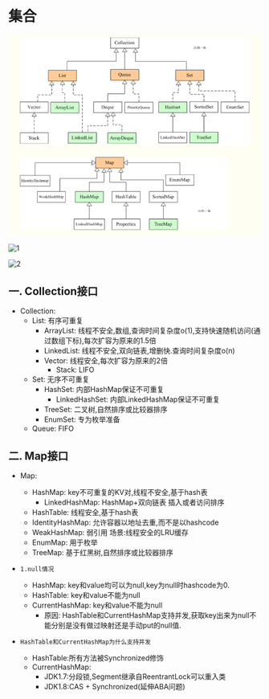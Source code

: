 # 集合

   ![123](/静态资源/List和Map.png)

   ![1](https://github.com/f43250/study-notes/blob/master/%E9%9D%99%E6%80%81%E8%B5%84%E6%BA%90/List%E5%92%8CMap.png)

   ![2](/study-notes/blob/master/%E9%9D%99%E6%80%81%E8%B5%84%E6%BA%90/List%E5%92%8CMap.png)
   
## 一. Collection接口

  - Collection:
    - List: 有序可重复
      - ArrayList: 线程不安全,数组,查询时间复杂度o(1),支持快速随机访问(通过数组下标),每次扩容为原来的1.5倍
      - LinkedList: 线程不安全,双向链表,增删快.查询时间复杂度o(n)
      - Vector: 线程安全,每次扩容为原来的2倍
        - Stack: LIFO 
    - Set: 无序不可重复
      - HashSet: 内部HashMap保证不可重复
        - LinkedHashSet: 内部LinkedHashMap保证不可重复
      - TreeSet: 二叉树,自然排序或比较器排序
      - EnumSet: 专为枚举准备
    - Queue: FIFO

## 二. Map接口
  - Map:
    - HashMap: key不可重复的KV对,线程不安全,基于hash表
      - LinkedHashMap: HashMap+双向链表 插入或者访问排序
    - HashTable: 线程安全,基于hash表
    - IdentityHashMap: 允许容器以地址去重,而不是以hashcode
    - WeakHashMap: 弱引用 场景:线程安全的LRU缓存
    - EnumMap: 用于枚举
    - TreeMap:  基于红黑树,自然排序或比较器排序

- `1.null情况`
  - HashMap: key和value均可以为null,key为null时hashcode为0.
  - HashTable: key和value不能为null
  - CurrentHashMap: key和value不能为null
    - 原因: HashTable和CurrentHashMap支持并发,获取key出来为null不能分别是没有做过映射还是手动put的null值.

- `HashTable和CurrentHashMap为什么支持并发`
  - HashTable:所有方法被Synchronized修饰
  - CurrentHashMap:
    - JDK1.7:分段锁,Segment继承自ReentrantLock可以重入类
    - JDK1.8:CAS + Synchronized(延伸ABA问题)
  
